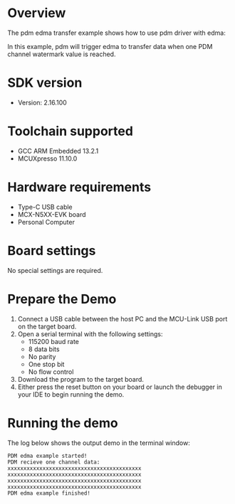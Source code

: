 Overview
========
The pdm edma transfer example shows how to use pdm driver with edma:

In this example, pdm will trigger edma to transfer data when one PDM channel watermark value is reached.

SDK version
===========
- Version: 2.16.100

Toolchain supported
===================
- GCC ARM Embedded  13.2.1
- MCUXpresso  11.10.0

Hardware requirements
=====================
- Type-C USB cable
- MCX-N5XX-EVK board
- Personal Computer

Board settings
==============
No special settings are required.

Prepare the Demo
================
1.  Connect a USB cable between the host PC and the MCU-Link USB port on the target board.
2.  Open a serial terminal with the following settings:
    - 115200 baud rate
    - 8 data bits
    - No parity
    - One stop bit
    - No flow control
3.  Download the program to the target board.
4.  Either press the reset button on your board or launch the debugger in your IDE to begin running the demo.

Running the demo
================
The log below shows the output demo in the terminal window:
~~~~~~~~~~~~~~~~~~~~~~~~~~~~~~~~~~~
PDM edma example started!
PDM recieve one channel data:
xxxxxxxxxxxxxxxxxxxxxxxxxxxxxxxxxxxxxxxxxx
xxxxxxxxxxxxxxxxxxxxxxxxxxxxxxxxxxxxxxxxxx
xxxxxxxxxxxxxxxxxxxxxxxxxxxxxxxxxxxxxxxxxx
xxxxxxxxxxxxxxxxxxxxxxxxxxxxxxxxxxxxxxxxxx
PDM edma example finished!
~~~~~~~~~~~~~~~~~~~~~~~~~~~~~~~~~~~

